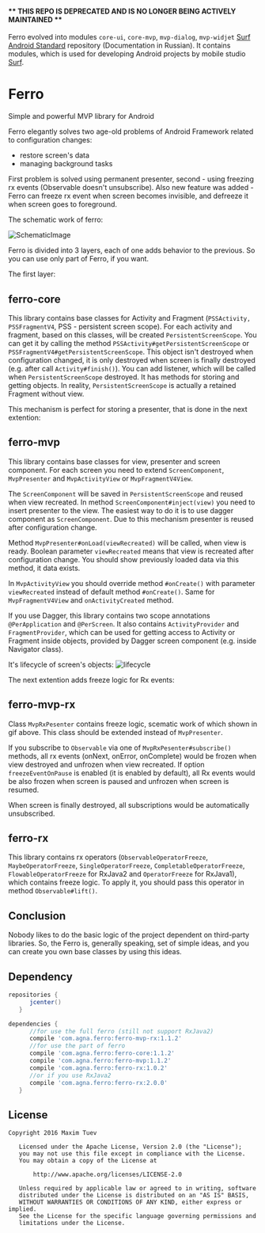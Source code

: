 #### ** THIS REPO IS DEPRECATED AND IS NO LONGER BEING ACTIVELY MAINTAINED **

Ferro evolved into modules `core-ui`, `core-mvp`, `mvp-dialog`, `mvp-widjet` [Surf Android Standard](https://github.com/surfstudio/SurfAndroidStandard/) repository (Documentation in Russian). It contains modules, which is used for developing Android projects by mobile studio [Surf](http://surfstudio.ru/).

# Ferro

Simple and powerful MVP library for Android 

Ferro elegantly solves two age-old problems of Android Framework related to configuration changes:
* restore screen's data
* managing background tasks

First problem is solved using permanent presenter, second - using freezing rx events (Observable doesn't unsubscribe).
Also new feature was added - Ferro can freeze rx event when screen becomes invisible, and defreeze it when screen goes to foreground.

The schematic work of ferro:

![SchematicImage](ferro.gif)

Ferro is divided into 3 layers, each of one adds behavior to the previous. So you can use only part of Ferro, if you want.

The first layer:
## ferro-core
This library contains base classes for Activity and Fragment (`PSSActivity, PSSFragmentV4`, PSS - persistent screen scope). For each activity and fragment, based on this classes, will be created `PersistentScreenScope`.  You can get it by calling the method `PSSActivity#getPersistentScreenScope` or `PSSFragmentV4#getPersistentScreenScope`. This object isn't destroyed when configuration changed, it is only destroyed when screen is finally destroyed (e.g. after call `Activity#finish()`). You can add listener, which will be called when `PersistentScreenScope` destroyed. It has methods for storing and getting objects.
In reality, `PersistentScreenScope` is actually a retained Fragment without view.

This mechanism is perfect for storing a presenter, that is done in the next extention:
## ferro-mvp
This library contains base classes for view, presenter and screen component. For each screen you need to extend `ScreenComponent`, `MvpPresenter` and `MvpActivityView` or `MvpFragmentV4View`. 

The `ScreenComponent` will be saved in `PersistentScreenScope` and reused when view recreated. In method `ScreenComponent#inject(view)` you need to insert presenter to the view. The easiest way to do it is to use dagger component as `ScreenComponent`. Due to this mechanism presenter is reused after configuration change. 

Method `MvpPresenter#onLoad(viewRecreated)` will be called, when view is ready. Boolean parameter `viewRecreated` means that view is recreated after configuration change. You should show previously loaded data via this method, it data exists.

In `MvpActivityView` you should override method `#onCreate()` with parameter `viewRecreated` instead of default method `#onCreate()`. Same for `MvpFragmentV4View` and `onActivityCreated` method.

If you use Dagger, this library contains two scope annotations `@PerApplication` and `@PerScreen`. It also contains `ActivityProvider` and `FragmentProvider`, which can be used for getting access to Activity or Fragment inside objects, provided by Dagger screen component (e.g. inside Navigator class).

It's lifecycle of screen's objects: 
![lifecycle](ferro_lifecycle.png)

The next extention adds freeze logic for Rx events:
## ferro-mvp-rx
Class `MvpRxPesenter` contains freeze logic, scematic work of which shown in gif above. This class should be extended instead of `MvpPresenter`.

If you subscribe to `Observable` via one of `MvpRxPesenter#subscribe()` methods,
all rx events (onNext, onError, onComplete) would be frozen when view destroyed and unfrozen
when view recreated.
If option `freezeEventOnPause` is enabled (it is enabled by default), all Rx events
would be also frozen when screen is paused and unfrozen when screen is resumed.

When screen is finally destroyed, all subscriptions would be automatically unsubscribed.

## ferro-rx
This library contains rx operators (`ObservableOperatorFreeze`, `MaybeOperatorFreeze`, `SingleOperatorFreeze`, `CompletableOperatorFreeze`, `FlowableOperatorFreeze` for RxJava2 and `OperatorFreeze` for RxJava1), which contains freeze logic. To apply it, you should pass this operator in method `Observable#lift()`.


## Conclusion 
Nobody likes to do the basic logic of the project dependent on third-party libraries. So, the Ferro is, generally speaking, set of simple ideas, and you can create you own base classes by using this ideas.

## Dependency
```groovy
repositories {
      jcenter()
   }
```

```groovy
dependencies {
      //for use the full ferro (still not support RxJava2)
      compile 'com.agna.ferro:ferro-mvp-rx:1.1.2'
      //for use the part of ferro
      compile 'com.agna.ferro:ferro-core:1.1.2'
      compile 'com.agna.ferro:ferro-mvp:1.1.2'
      compile 'com.agna.ferro:ferro-rx:1.0.2' 
      //or if you use RxJava2
      compile 'com.agna.ferro:ferro-rx:2.0.0'
   }
```

## License
```
Copyright 2016 Maxim Tuev

   Licensed under the Apache License, Version 2.0 (the "License");
   you may not use this file except in compliance with the License.
   You may obtain a copy of the License at

       http://www.apache.org/licenses/LICENSE-2.0

   Unless required by applicable law or agreed to in writing, software
   distributed under the License is distributed on an "AS IS" BASIS,
   WITHOUT WARRANTIES OR CONDITIONS OF ANY KIND, either express or implied.
   See the License for the specific language governing permissions and
   limitations under the License.
```

